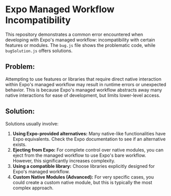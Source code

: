 # Expo Managed Workflow Incompatibility

This repository demonstrates a common error encountered when developing with Expo's managed workflow: incompatibility with certain features or modules.  The `bug.js` file shows the problematic code, while `bugSolution.js` offers solutions.

## Problem:

Attempting to use features or libraries that require direct native interaction within Expo's managed workflow may result in runtime errors or unexpected behavior. This is because Expo's managed workflow abstracts away many native interactions for ease of development, but limits lower-level access.

## Solution:

Solutions usually involve:

1. **Using Expo-provided alternatives:** Many native-like functionalities have Expo equivalents.  Check the Expo documentation to see if an alternative exists.
2. **Ejecting from Expo:**  For complete control over native modules, you can eject from the managed workflow to use Expo's bare workflow.  However, this significantly increases complexity. 
3. **Using a compatible library:**  Choose libraries explicitly designed for Expo's managed workflow. 
4. **Custom Native Modules (Advanced):** For very specific cases, you could create a custom native module, but this is typically the most complex approach.